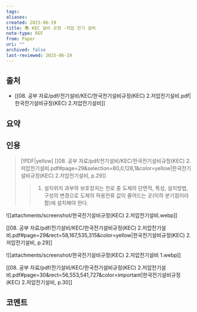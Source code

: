 ```yaml
---
tags:
aliases: 
created: 2025-06-19
title: 📚 KEC 설비 규정 -저압 전기 설비
note-type: REF
from: Paper
uri: ""
archived: false
last-reviewed: 2025-06-19
---
```


## 출처
- [[08. 공부 자료/pdf/전기설비/KEC/한국전기설비규정(KEC) 2.저압전기설비.pdf|한국전기설비규정(KEC) 2.저압전기설비]]
## 요약

## 인용
> [!PDF|yellow] [[08. 공부 자료/pdf/전기설비/KEC/한국전기설비규정(KEC) 2.저압전기설비.pdf#page=29&selection=80,0,128,1&color=yellow|한국전기설비규정(KEC) 2.저압전기설비, p.29]]
> > 1. 설치위치 과부하 보호장치는 전로 중 도체의 단면적, 특성, 설치방법, 구성의 변경으로 도체의 허용전류 값이 줄어드는 곳(이하 분기점이라 함)에 설치해야 한다.

![[attachments/screenshot/한국전기설비규정(KEC) 2.저압전기설비.webp]]

[[08. 공부 자료/pdf/전기설비/KEC/한국전기설비규정(KEC) 2.저압전기설비.pdf#page=29&rect=58,167,535,315&color=yellow|한국전기설비규정(KEC) 2.저압전기설비, p.29]]

![[attachments/screenshot/한국전기설비규정(KEC) 2.저압전기설비 1.webp]]

[[08. 공부 자료/pdf/전기설비/KEC/한국전기설비규정(KEC) 2.저압전기설비.pdf#page=30&rect=56,553,541,727&color=important|한국전기설비규정(KEC) 2.저압전기설비, p.30]]
## 코멘트